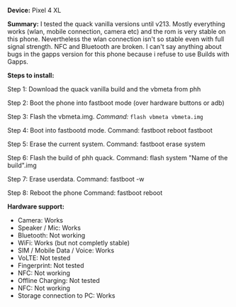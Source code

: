 **Device:** Pixel 4 XL

**Summary:** I tested the quack vanilla versions until v213. Mostly everything works (wlan, mobile connection, camera etc) and the rom is very stable on this phone. Nevertheless the wlan connection isn't so stable even with full signal strength. NFC and Bluetooth are broken.
I can't say anything about bugs in the gapps version for this phone because i refuse to use Builds with Gapps.


**Steps to install:**

   Step 1: Download the quack vanilla build and the vbmeta from phh

   Step 2: Boot the phone into fastboot mode (over hardware buttons or adb)
    
   Step 3: Flash the vbmeta.img. 
           _Command:_ `flash vbmeta vbmeta.img`

   Step 4: Boot into fastbootd mode.
            Command: fastboot reboot fastboot

   Step 5: Erase the current system.
            Command: fastboot erase system

   Step 6: Flash the build of phh quack.
            Command: flash system "Name of the build".img

   Step 7: Erase userdata.
           Command: fastboot -w

   Step 8: Reboot the phone
           Command: fastboot reboot


**Hardware support:**

* Camera: Works
* Speaker / Mic: Works
* Bluetooth: Not working
* WiFi: Works (but not completly stable)
* SIM / Mobile Data / Voice: Works
* VoLTE: Not tested 
* Fingerprint: Not tested
* NFC: Not working
* Offline Charging: Not tested
* NFC: Not working
* Storage connection to PC: Works